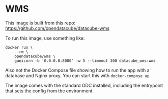 # WMS

This image is built from this repo: https://github.com/opendatacube/datacube-wms

To run this image, use something like:

```
docker run \
    --rm \
    opendatacube/wms \
    gunicorn -b '0.0.0.0:8000' -w 5 --timeout 300 datacube_wms:wms
```

Also not the Docker Compose file showing how to run the app with a database and Nginx proxy. You can start this with `docker-compose up`.

The image comes with the standard ODC installed, including the entrypoint that sets the config from the environment.
